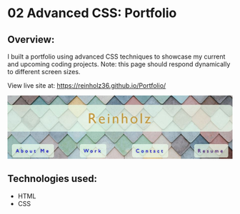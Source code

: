 # 02 Advanced CSS: Portfolio

## Overview: 

I built a portfolio using advanced CSS techniques  to showcase my current and upcoming coding projects. Note: this page should respond dynamically to different screen sizes.  

View live site at: https://reinholz36.github.io/Portfolio/

<a href="https://reinholz36.github.io/Portfolio/">
<img src="./assets/images/Dani's-Portfolio.jpg" alt="Portfolio header with Reinholz and menu display">
</a>
 
## Technologies used: 
  * HTML
  * CSS